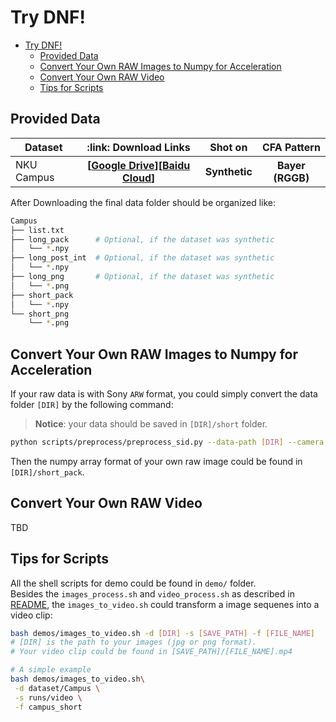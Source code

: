 # Try DNF!

- [Try DNF!](#try-dnf)
  - [Provided Data](#provided-data)
  - [Convert Your Own RAW Images to Numpy for Acceleration](#convert-your-own-raw-images-to-numpy-for-acceleration)
  - [Convert Your Own RAW Video](#convert-your-own-raw-video)
  - [Tips for Scripts](#tips-for-scripts)

## Provided Data

<table>
<thead>
  <tr>
    <th> Dataset </th>
    <th> :link: Download Links </th>
    <th> Shot on </th>
    <th> CFA Pattern </th>
  </tr>
</thead>
<tbody>
  <tr>
    <td>NKU Campus</td>
    <th> [<a href="https://drive.google.com/drive/folders/1XNgQSebMsLRxxhNDP6xV4C5zU5lwiALA?usp=share_link" >Google Drive</a>][<a href="https://pan.baidu.com/s/16HEq0f4_E7gYiw581Tpp7A?pwd=30wa">Baidu Cloud</a>] </th>
    <th> Synthetic </th>
    <th> Bayer (RGGB) </th>
  </tr>
</tbody>
</table>

After Downloading the final data folder should be organized like:
```bash
Campus
├── list.txt
├── long_pack      # Optional, if the dataset was synthetic
│   └── *.npy
├── long_post_int  # Optional, if the dataset was synthetic
│   └── *.npy
├── long_png       # Optional, if the dataset was synthetic
│   └── *.png
├── short_pack
│   └── *.npy
└── short_png
    └── *.png
```

## Convert Your Own RAW Images to Numpy for Acceleration

If your raw data is with Sony `ARW` format, you could simply convert the data folder `[DIR]` by the following command:
> **Notice**: your data should be saved in `[DIR]/short` folder.
```bash
python scripts/preprocess/preprocess_sid.py --data-path [DIR] --camera Sony --split short
```
Then the numpy array format of your own raw image could be found in `[DIR]/short_pack`.

## Convert Your Own RAW Video

TBD

## Tips for Scripts

All the shell scripts for demo could be found in `demo/` folder.\
Besides the `images_process.sh` and `video_process.sh` as described in [README](../README.md), the `images_to_video.sh` could transform a image sequenes into a video clip:
```bash
bash demos/images_to_video.sh -d [DIR] -s [SAVE_PATH] -f [FILE_NAME]
# [DIR] is the path to your images (jpg or png format).
# Your video clip could be found in [SAVE_PATH]/[FILE_NAME].mp4

# A simple example
bash demos/images_to_video.sh\
 -d dataset/Campus \
 -s runs/video \
 -f campus_short
```
